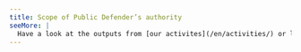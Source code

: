 ```yaml
---
title: Scope of Public Defender’s authority
seeMore: |
  Have a look at the outputs from [our activites](/en/activities/) or look up interesting cases we dealt with in the [Defender’s Opinions Register](/en/eso/).
---
```

